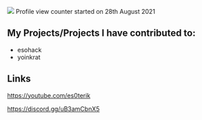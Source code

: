 ![](https://komarev.com/ghpvc/?username=3s0&color=7d69ff)
Profile view counter started on 28th August 2021

## My Projects/Projects I have contributed to:
 - esohack
 - yoinkrat

## Links
https://youtube.com/es0terik

https://discord.gg/uB3amCbnX5
